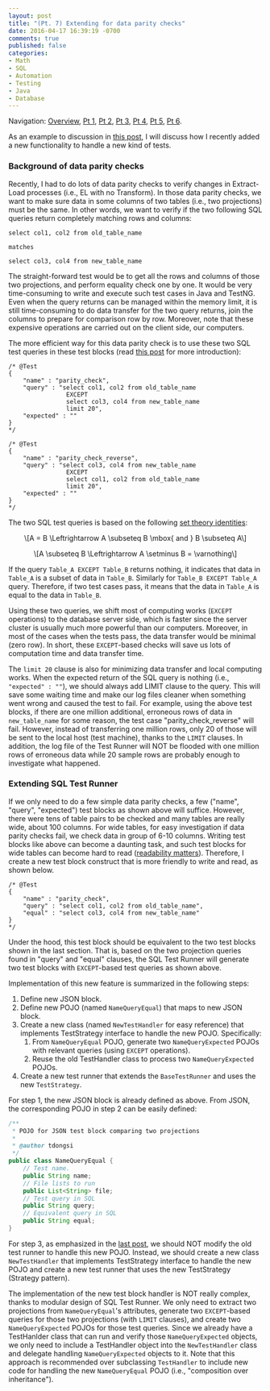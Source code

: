 ```yaml
---
layout: post
title: "(Pt. 7) Extending for data parity checks"
date: 2016-04-17 16:39:19 -0700
comments: true
published: false
categories: 
- Math
- SQL
- Automation
- Testing
- Java
- Database
---
```


Navigation: [Overview](/blog/2016/03/16/sql-unit-overview/), 
[Pt 1](/blog/2016/03/20/sql-unit-functional-tests/), 
[Pt 2](/blog/2016/03/28/sql-unit-test-runner/), 
[Pt 3](/blog/2016/04/10/sql-unit-incremental-data-update/), 
[Pt 4](/blog/2016/04/12/sql-unit-testing/), 
[Pt 5](/blog/2016/04/14/sql-unit-vs-functional/), 
[Pt 6](/blog/2016/04/16/sql-unit-extension/).

As an example to discussion in [this post](/blog/2016/04/16/sql-unit-extension/), I will discuss how I recently added a new functionality to handle a new kind of tests.

### Background of data parity checks

Recently, I had to do lots of data parity checks to verify changes in Extract-Load processes (i.e., EL with no Transform).
In those data parity checks, we want to make sure data in some columns of two tables (i.e., two projections) must be the same.
In other words, we want to verify if the two following SQL queries return completely matching rows and columns:

``` plain Data parity checks
select col1, col2 from old_table_name

matches
 
select col3, col4 from new_table_name
```

The straight-forward test would be to get all the rows and columns of those two projections, and perform equality check one by one. 
It would be very time-consuming to write and execute such test cases in Java and TestNG.
Even when the query returns can be managed within the memory limit, it is still time-consuming to do data transfer for the two query returns, join the columns to prepare for comparison row by row. 
Moreover, note that these expensive operations are carried out on the client side, our computers.

The more efficient way for this data parity check is to use these two SQL test queries in these test blocks (read [this post](/blog/2016/03/28/sql-unit-test-runner/) for more introduction):

``` plain Test blocks for data parity check
/* @Test
{
    "name" : "parity_check",
    "query" : "select col1, col2 from old_table_name
                EXCEPT
                select col3, col4 from new_table_name
                limit 20",
    "expected" : ""
}
*/

/* @Test
{
    "name" : "parity_check_reverse",
    "query" : "select col3, col4 from new_table_name
                EXCEPT
                select col1, col2 from old_table_name
                limit 20",
    "expected" : ""
}
*/
```

The two SQL test queries is based on the following [set theory identities](https://en.wikipedia.org/wiki/Algebra_of_sets):

<p><span class="math display">\[A = B \Leftrightarrow A \subseteq B \mbox{ and } B \subseteq A\]</span></p>

<p><span class="math display">\[A \subseteq B \Leftrightarrow A \setminus B = \varnothing\]</span></p>

If the query `Table_A EXCEPT Table_B` returns nothing, it indicates that data in `Table_A` is a subset of data in `Table_B`. 
Similarly for `Table_B EXCEPT Table_A` query. 
Therefore, if two test cases pass, it means that the data in `Table_A` is equal to the data in `Table_B`.

Using these two queries, we shift most of computing works (`EXCEPT` operations) to the database server side, which is faster since the server cluster is usually much more powerful than our computers. 
Moreover, in most of the cases when the tests pass, the data transfer would be minimal (zero row).
In short, these `EXCEPT`-based checks will save us lots of computation time and data transfer time.

The `limit 20` clause is also for minimizing data transfer and local computing works.
When the expected return of the SQL query is nothing (i.e., `"expected" : ""`), we should always add LIMIT clause to the query. 
This will save some waiting time and make our log files cleaner when something went wrong and caused the test to fail.
For example, using the above test blocks, if there are one million additional, erroneous rows of data in `new_table_name` for some reason, the test case "parity_check_reverse" will fail. 
However, instead of transferring one million rows, only 20 of those will be sent to the local host (test machine), thanks to the `LIMIT` clauses. 
In addition, the log file of the Test Runner will NOT be flooded with one million rows of erroneous data while 20 sample rows are probably enough to investigate what happened.

### Extending SQL Test Runner

If we only need to do a few simple data parity checks, a few ("name", "query", "expected") test blocks as shown above will suffice.
However, there were tens of table pairs to be checked and many tables are really wide, about 100 columns.
For wide tables, for easy investigation if data parity checks fail, we check data in group of 6-10 columns.
Writing test blocks like above can become a daunting task, and such test blocks for wide tables can become hard to read ([readability matters](/blog/2016/03/20/sql-unit-functional-tests/)).
Therefore, I create a new test block construct that is more friendly to write and read, as shown below.

``` plain New test block
/* @Test
{
    "name" : "parity_check",
    "query" : "select col1, col2 from old_table_name",
    "equal" : "select col3, col4 from new_table_name"
}
*/
```

Under the hood, this test block should be equivalent to the two test blocks shown in the last section.
That is, based on the two projection queries found in "query" and "equal" clauses, the SQL Test Runner will generate two test blocks with `EXCEPT`-based test queries as shown above.

Implementation of this new feature is summarized in the following steps:

1. Define new JSON block. 
1. Define new POJO (named `NameQueryEqual`) that maps to new JSON block.
1. Create a new class (named `NewTestHandler` for easy reference) that implements TestStrategy interface to handle the new POJO. Specifically:
   1. From `NameQueryEqual` POJO, generate two `NameQueryExpected` POJOs with relevant queries (using `EXCEPT` operations).
   1. Reuse the old TestHandler class to process two `NameQueryExpected` POJOs.
1. Create a new test runner that extends the `BaseTestRunner` and uses the new `TestStrategy`.

For step 1, the new JSON block is already defined as above. 
From JSON, the corresponding POJO in step 2 can be easily defined:

``` java
/**
 * POJO for JSON test block comparing two projections
 * 
 * @author tdongsi
 */
public class NameQueryEqual {
	// Test name.
	public String name;
	// File lists to run
	public List<String> file;
	// Test query in SQL
	public String query;
	// Equivalent query in SQL
	public String equal;
}
```

For step 3, as emphasized in the [last post](/2016/04/16/sql-unit-extension/), we should NOT modify the old test runner to handle this new POJO.
Instead, we should create a new class `NewTestHandler` that implements TestStrategy interface to handle the new POJO and create a new test runner that uses the new TestStrategy (Strategy pattern).

The implementation of the new test block handler is NOT really complex, thanks to modular design of SQL Test Runner.
We only need to extract two projections from `NameQueryEqual`'s attributes, generate two `EXCEPT`-based queries for those two projections (with `LIMIT` clauses), and create two  `NameQueryExpected` POJOs for those test queries.
Since we already have a TestHanlder class that can run and verify those `NameQueryExpected` objects, we only need to include a TestHandler object into the `NewTestHandler` class and delegate handling `NameQueryExpected` objects to it.
Note that this approach is recommended over subclassing `TestHandler` to include new code for handling the new `NameQueryEqual` POJO (i.e., "composition over inheritance").
